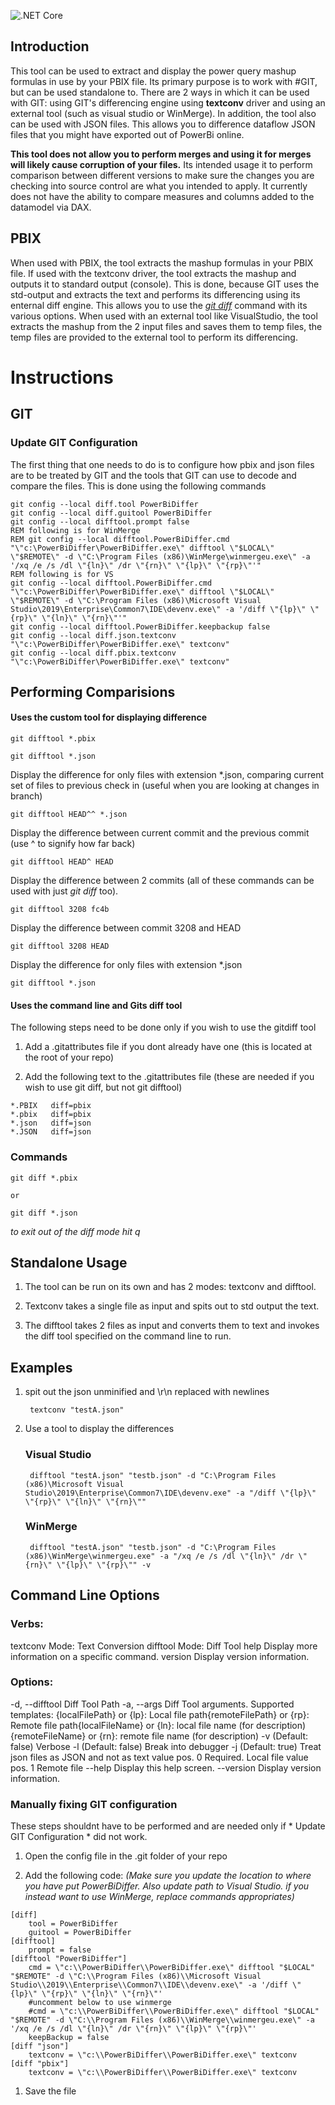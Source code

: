 ![.NET Core](https://github.com/rajrao/PowerBiDiffer/workflows/.NET%20Core/badge.svg)

## Introduction ##

This tool can be used to extract and display the power query mashup formulas in use by your PBIX file. Its primary purpose is to work with #GIT, but can be used standalone to. There are 2 ways in which it can be used with GIT: using GIT's differencing engine using **textconv** driver and using an external tool (such as visual studio or WinMerge). In addition, the tool also can be used with JSON files. This allows you to difference dataflow JSON files that you might have exported out of PowerBi online.

**This tool does not allow you to perform merges and using it for merges will likely cause corruption of your files.** Its intended usage it to perform comparison between different versions to make sure the changes you are checking into source control are what you intended to apply. It currently does not have the ability to compare measures and columns added to the datamodel via DAX.

## PBIX ##

When used with PBIX, the tool extracts the mashup formulas in your PBIX file. If used with the textconv driver, the tool extracts the mashup and outputs it to standard output (console). This is done, because GIT uses the std-output and extracts the text and performs its differencing using its enternal diff engine. This allows you to use the [*git diff*](https://git-scm.com/docs/git-diff) command with its various options. When used with an external tool like VisualStudio, the tool extracts the mashup from the 2 input files and saves them to temp files, the temp files are provided to the external tool to perform its differencing.

# Instructions #

## GIT ##

### Update GIT Configuration ###

The first thing that one needs to do is to configure how pbix and json files are to be treated by GIT and the tools that GIT can use to decode and compare the files. This is done using the following commands

```
git config --local diff.tool PowerBiDiffer
git config --local diff.guitool PowerBiDiffer
git config --local difftool.prompt false
REM following is for WinMerge
REM git config --local difftool.PowerBiDiffer.cmd "\"c:\PowerBiDiffer\PowerBiDiffer.exe\" difftool \"$LOCAL\" \"$REMOTE\" -d \"C:\Program Files (x86)\WinMerge\winmergeu.exe\" -a '/xq /e /s /dl \"{ln}\" /dr \"{rn}\" \"{lp}\" \"{rp}\"'"
REM following is for VS
git config --local difftool.PowerBiDiffer.cmd "\"c:\PowerBiDiffer\PowerBiDiffer.exe\" difftool \"$LOCAL\" \"$REMOTE\" -d \"C:\Program Files (x86)\Microsoft Visual Studio\2019\Enterprise\Common7\IDE\devenv.exe\" -a '/diff \"{lp}\" \"{rp}\" \"{ln}\" \"{rn}\"'"
git config --local difftool.PowerBiDiffer.keepbackup false
git config --local diff.json.textconv "\"c:\PowerBiDiffer\PowerBiDiffer.exe\" textconv"
git config --local diff.pbix.textconv "\"c:\PowerBiDiffer\PowerBiDiffer.exe\" textconv"

```


## Performing Comparisions ##

#### Uses the custom tool for displaying difference ####

	git difftool *.pbix

	git difftool *.json

Display the difference for only files with extension \*.json, comparing current set of files to previous check in (useful when you are looking at changes in branch)
	
	git difftool HEAD^^ *.json

Display the difference between current commit and the previous commit (use ^ to signify how far back)
	
	git difftool HEAD^ HEAD
	
Display the difference between 2 commits (all of these commands can be used with just *git diff* too).
	
	git difftool 3208 fc4b
		
Display the difference between commit 3208 and HEAD
	
	git difftool 3208 HEAD
		
Display the difference for only files with extension \*.json
	
	git difftool *.json
		
	
#### Uses the command line and Gits diff tool ####
	
The following steps need to be done only if you wish to use the gitdiff tool
	
1. Add a .gitattributes file if you dont already have one (this is located at the root of your repo)
	
1. Add the following text to the .gitattributes file (these are needed if you wish to use git diff, but not git difftool)

```
*.PBIX   diff=pbix
*.pbix   diff=pbix
*.json	 diff=json
*.JSON	 diff=json
```

### Commands ###

	git diff *.pbix
	
	or
	
	git diff *.json
		
*to exit out of the diff mode hit q*

	
## Standalone Usage ##

1. The tool can be run on its own and has 2 modes: textconv and difftool.

1. Textconv takes a single file as input and spits out to std output the text.

1. The difftool takes 2 files as input and converts them to text and invokes the diff tool specified on the command line to run.

## Examples ##

1. spit out the json unminified and \r\n replaced with newlines

		textconv "testA.json"

2. Use a tool to display the differences

	### Visual Studio ###

		difftool "testA.json" "testb.json" -d "C:\Program Files (x86)\Microsoft Visual Studio\2019\Enterprise\Common7\IDE\devenv.exe" -a "/diff \"{lp}\" \"{rp}\" \"{ln}\" \"{rn}\""

	### WinMerge ###

		difftool "testA.json" "testb.json" -d "C:\Program Files (x86)\WinMerge\winmergeu.exe" -a "/xq /e /s /dl \"{ln}\" /dr \"{rn}\" \"{lp}\" \"{rp}\"" -v


## Command Line Options ##

### Verbs: ###
  textconv    Mode: Text Conversion
  difftool    Mode: Diff Tool
  help        Display more information on a specific command.
  version     Display version information.

### Options: ###
  -d, --difftool    Diff Tool Path
  -a, --args        Diff Tool arguments. Supported templates: {localFilePath} or
                    {lp}: Local file path{remoteFilePath} or {rp}: Remote file
                    path{localFileName} or {ln}: local file name (for
                    description){remoteFileName} or {rn}: remote file name (for
                    description)
  -v                (Default: false) Verbose
  -l                (Default: false) Break into debugger
  -j                (Default: true) Treat json files as JSON and not as text
  value pos. 0      Required. Local file
  value pos. 1      Remote file
  --help            Display this help screen.
  --version         Display version information.



### Manually fixing GIT configuration ###

These steps shouldnt have to be performed and are needed only if * Update GIT Configuration * did not work.

1. Open the config file in the .git folder of your repo

1. Add the following code: *(Make sure you update the location to where you have put PowerBiDiffer. Also update path to Visual Studio. if you instead want to use WinMerge, replace commands appropriates)*

```
[diff]
	tool = PowerBiDiffer
	guitool = PowerBiDiffer
[difftool]
	prompt = false
[difftool "PowerBiDiffer"]
	cmd = \"c:\\PowerBiDiffer\\PowerBiDiffer.exe\" difftool "$LOCAL" "$REMOTE" -d \"C:\\Program Files (x86)\\Microsoft Visual Studio\\2019\\Enterprise\\Common7\\IDE\\devenv.exe\" -a '/diff \"{lp}\" \"{rp}\" \"{ln}\" \"{rn}\"'
	#uncomment below to use winmerge
	#cmd = \"c:\\PowerBiDiffer\\PowerBiDiffer.exe\" difftool "$LOCAL" "$REMOTE" -d \"C:\\Program Files (x86)\\WinMerge\\winmergeu.exe\" -a '/xq /e /s /dl \"{ln}\" /dr \"{rn}\" \"{lp}\" \"{rp}\"'
	keepBackup = false
[diff "json"]
	textconv = \"c:\\PowerBiDiffer\\PowerBiDiffer.exe\" textconv
[diff "pbix"]
	textconv = \"c:\\PowerBiDiffer\\PowerBiDiffer.exe\" textconv
```
1. Save the file
